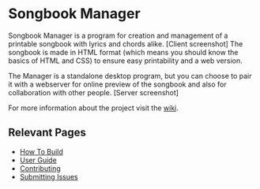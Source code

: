 # Songbook Manager
Songbook Manager is a program for creation and management of a printable songbook with lyrics and chords alike.
[Client screenshot]
The songbook is made in HTML format (which means you should know the basics of HTML and CSS) to ensure easy printability and a web version.

The Manager is a standalone desktop program, but you can choose to pair it with a webserver for online preview of the songbook and also for collaboration with other people.
[Server screenshot]

For more information about the project visit the [wiki](https://github.com/AttiliaTheHun/Songbook-Manager/wiki).
## Relevant Pages
 - [How To Build](https://github.com/AttiliaTheHun/Songbook-Manager/wiki/How-To-Build)
 - [User Guide](https://github.com/AttiliaTheHun/Songbook-Manager/wiki/User-Guide)
 - [Contributing](https://github.com/AttiliaTheHun/Songbook-Manager/wiki/Contributing)
 - [Submitting Issues](https://github.com/AttiliaTheHun/Songbook-Manager/wiki/Submitting-Issues)
